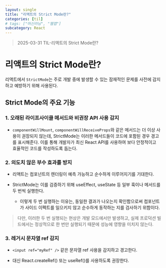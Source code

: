 ```yaml
---
layout: single
title: "리액트의 Strict Mode란?"
categories: [til]
# tags: ["머신러닝", "웹앱"]
subcategory: React
---
```


> 2025-03-31 TIL-리액트의 Strict Mode란?

# 리액트의 Strict Mode란?

리액트에서 `StrictMode`는 주로 개발 중에 발생할 수 있는 잠재적인 문제를 사전에 감지하고 예방하기 위해 사용된다.

## Strict Mode의 주요 기능

### 1. 오래된 라이프사이클 메서드와 비권장 API 사용 감지

- `componentWillMount`, `componentWillReceiveProps`와 같은 메서드는 더 이상 사용이 권장되지 않는데, StrictMode는 이러한 메서드들이 코드에 포함된 경우 경고를 표시해준다. 이를 통해 개발자가 최신 React API를 사용하여 보다 안정적이고 효율적인 코드를 작성하도록 돕는다.

### 2. 의도치 않은 부수 효과를 방지

- 리액트는 컴포넌트의 렌더링이 예측 가능하고 순수하게 이루어지기를 기대한다.

- StrictMode는 이를 검증하기 위해 useEffect, useState 등 일부 훅이나 메서드를 두 번씩 실행한다.

  - 이렇게 두 번 실행하는 이유는, 동일한 결과가 나오는지 확인함으로써 컴포넌트가 사이드 이펙트를 일으키지 않고 순수하게 동작하는 지를 검사하기 위함이다.

> 다만, 이러한 두 번 실행되는 현상은 개발 모드에서만 발생하고, 실제 프로덕션 빌드에서는 정상적으로 한 번만 실행되기 때문에 성능에 영향을 미치지 않는다.

### 3. 레거시 문자열 ref 감지

- `<input ref="myRef" />` 같은 문자열 ref 사용을 감지하고 경고한다.

- 대신 React.createRef() 또는 useRef()를 사용하도록 권장한다.

